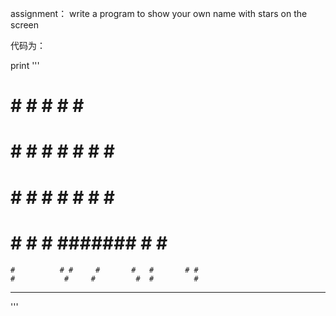 assignment： write a program to show your own name with stars on the screen

代码为：

print '''
#       #  #         #     #       #         # 
 #     #    #       #     # #      # #       #   
  #   #      #     #     #   #     #   #     # 
   # #        #   #     #######    #     #   # 
    #          # #     #       #   #       # # 
    #           #     #         #  #         # 
------------------------------------------------
'''
